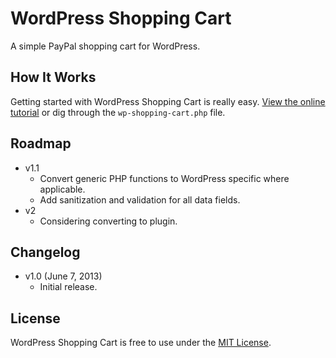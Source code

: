 # WordPress Shopping Cart
A simple PayPal shopping cart for WordPress.

## How It Works
Getting started with WordPress Shopping Cart is really easy. [View the online tutorial](http://cferdinandi.github.io/wp-shopping-cart/) or dig through the `wp-shopping-cart.php` file.

## Roadmap
* v1.1
  * Convert generic PHP functions to WordPress specific where applicable.
  * Add sanitization and validation for all data fields.
* v2
  * Considering converting to plugin.

## Changelog
* v1.0 (June 7, 2013)
  * Initial release.

## License
WordPress Shopping Cart is free to use under the [MIT License](http://gomakethings.com/mit/).
